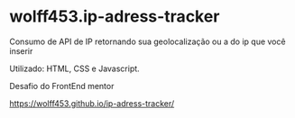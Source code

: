 # wolff453.ip-adress-tracker
Consumo de API de IP retornando sua geolocalização ou a do ip que você inserir

Utilizado: HTML, CSS e Javascript. 

Desafio do FrontEnd mentor

https://wolff453.github.io/ip-adress-tracker/
